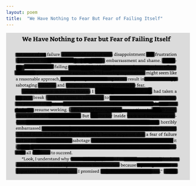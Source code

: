 ```yaml
---
layout: poem
title:  "We Have Nothing to Fear But Fear of Failing Itself"
---
```


![](/assets/0.jpg)